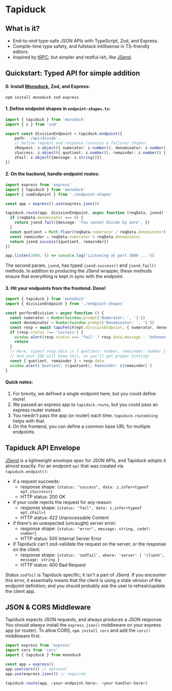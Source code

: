 # Tapiduck

## What is it?
- End-to-end type-safe JSON APIs with TypeScript, Zod, and Express.
- Compile-time type safety, and fullstack intillisense in TS-friendly editors.
- Inspired by [tRPC](https://trpc.io/); but simpler and restful-ish, like [JSend](https://github.com/omniti-labs/jsend).

## Quickstart: Typed API for simple addition
#### 0. Install [Monoduck](./../../README.md), Zod, and Express:
```shell
npm install monoduck zod express
```

#### 1. Define endpoint shapes in `endpoint-shapes.ts`:
```ts
import { tapiduck } from 'monoduck'
import { z } from 'zod'

export const divisionEndpoint = tapiduck.endpoint({
    path: '/api/divide',
    // Define request and response (success & failure) shapes:
    zRequest: z.object({ numerator: z.number(), denominator: z.number() }),
    zSuccess: z.object({ quotient: z.number(), remainder: z.number() }),
    zFail: z.object({message: z.string()})
})
```

#### 2. On the backend, handle endpoint routes:

```ts
import express from 'express'
import { tapiduck } from 'monoduck'
import { sumEndpoint } from './endpoint-shapes'

const app = express().use(express.json())

tapiduck.route(app, divisionEndpoint, async function (reqData, jsend) {
  if (reqData.denominator === 0) {
    return jsend.fail({message: 'You cannot divide by zero', })
  }
  const quotient = Math.floor(reqData.numerator / reqData.denominator)
  const remainder = reqData.numerator % reqData.denominator
  return jsend.success({quotient, remainder})
})

app.listen(3000, () => console.log('Listening at port 3000 ...'))
```

The second param, `jsend`, has typed `jsend.success()` and `jsend.fail()` methods. In addition to producing the JSend wrapper, these methods ensure that everything is kept in sync with the endpoint.

#### 3. Hit your endpoints from the frontend. Done!
```ts
import { tapiduck } from 'monoduck'
import { divisionEndpoint } from './endpoint-shapes'

const performDivision = async function () {
  const numerator = Number(window.prompt('Numerator: ', '1'))
  const denominator = Number(window.prompt('Denominator: ', '1'))
  const resp = await tapiFetch(ept.divisionEndpoint, { numerator, denominator })
  if (resp.status !== 'success') {
    window.alert(resp.status === 'fail' ? resp.data.message : 'Unknown error')
    return
  }
  // Here, typeof resp.data is { quotient: number, remainder: number }
  // And your IDE will know this, so you'll get proper hinting!
  const { quotient, remainder } = resp.data
  window.alert(`Quotient: ${quotient}; Remainder: ${remainder}`)
}
```

#### Quick notes:
1. For brevity, we defined a single endpoint here; but you could define more!
2. We passed an express app to `tapiduck.route`, but you could pass an express router instead.
3. You needn't pass the app (or router) each time. `tapiduck.routeUsing` helps with that.
4. On the frontend, you can define a common base URL for multiple endpoints.

## Tapiduck API Envelope

[JSend](https://github.com/omniti-labs/jsend) is a lightweight envelope spec for JSON APIs, and Tapiduck adopts it almost exactly. For an endpoint `ept` that was created via `tapiduck.endpint()`:
- if a request succeeds:
    - response shape: `{status: "success", data: z.infer<typeof ept.zSuccess>}`
    - HTTP status: 200 OK
- if your code rejects the request for any reason:
    - response shape: `{status: "fail", data: z.infer<typeof ept.zFail>}`
    - HTTP status: 422 Unprocessable Content
- if there's an unexpected (uncaught) server error:
    - response shape: `{status: "error", message: string, code?: number}`
    - HTTP status: 500 Internal Server Error
- if Tapiduck can't zod-validate the request on the server, or the response on the client:
    - response shape: `{status: 'zodfail', where: 'server' | 'client', message: string }`
    - HTTP status: 400 Bad Request

Status `zodfail` is Tapiduck-specific; it isn't a part of JSend. If you encounter this error, it essentially means that the client is using a stale version of the endpoint definition; and you should probably ask the user to refresh/update the client app.

## JSON & CORS Middleware

Tapiduck expects JSON requests, and always produces a JSON response. You should _always_ install the `express.json()` middleware on your express app (or router). To allow CORS, `npm install cors` and add the `cors()` middleware first.

```ts
import express from 'express'
import cors from 'cors'
import { tapiduck } from monoduck

const app = express()
app.use(cors()) // optional
app.use(express.json()) // required

tapiduck.route(app, <your-endpoint-here>, <your-handler-here>)
```
